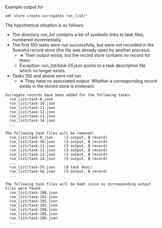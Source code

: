 Example output for
```bash
smt store create-surrogates run_list/*
```
The hypothetical situation is as follows:

- The directory *run_list* contains a list of symbolic links to task files, numbered incrementally.
- The first 100 tasks were run successfully, but were not recorded in the Sumatra record store (the file was already open by another process).
  + ⇒ Their output exists, but the record store contains no record for them.
  + Exception: *run_list/task-55.json* points to a task description file which no longer exists.
- Tasks 100 and above were not run
  + ⇒ They have no associated output. Whether a corresponding record exists in the record store is irrelevant.

```
Surrogate records have been added for the following tasks:
  run_list/task-0.json
  run_list/task-10.json
  run_list/task-11.json
  run_list/task-12.json
  run_list/task-13.json
  run_list/task-14.json
  ...

The following task files will be removed:
  run_list/task-0.json     (∃ output, ∄ record)
  run_list/task-10.json    (∃ output, ∄ record)
  run_list/task-11.json    (∃ output, ∄ record)
  run_list/task-12.json    (∃ output, ∄ record)
  run_list/task-13.json    (∃ output, ∄ record)
  run_list/task-14.json    (∃ output, ∄ record)
  ...
  run_list/task-55.json    (∄ task desc)
  run_list/task-56.json    (∃ output, ∄ record)
  ...

The following task files will be kept since no corresponding output files were found:
  run_list/task-100.json
  run_list/task-101.json
  run_list/task-102.json
  run_list/task-103.json
  run_list/task-104.json
  run_list/task-105.json
  run_list/task-106.json
  ...
```
